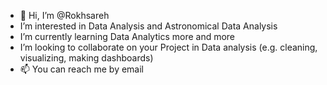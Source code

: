 - 👋 Hi, I’m @Rokhsareh
- I’m interested in Data Analysis and Astronomical Data Analysis
- I’m currently learning Data Analytics more and more
- I’m looking to collaborate on your Project in Data analysis (e.g. cleaning, visualizing, making dashboards)
- 📫 You can reach me by email

<!---
Rokhsa/Rokhsa is a ✨ special ✨ repository because its `README.md` (this file) appears on your GitHub profile.
You can click the Preview link to take a look at your changes.
--->
